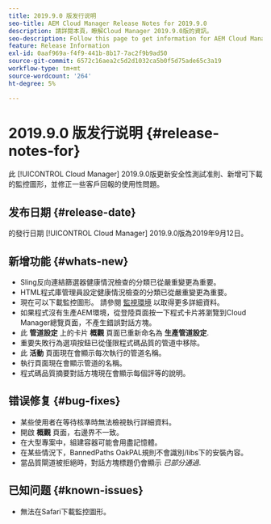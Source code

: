 ```yaml
---
title: 2019.9.0 版发行说明
seo-title: AEM Cloud Manager Release Notes for 2019.9.0
description: 請詳閱本頁，瞭解Cloud Manager 2019.9.0版的資訊。
seo-description: Follow this page to get information for AEM Cloud Manager Release 2019.9.0.
feature: Release Information
exl-id: 0aaf969a-f4f9-441b-8b17-7ac2f9b9ad50
source-git-commit: 6572c16aea2c5d2d1032ca5b0f5d75ade65c3a19
workflow-type: tm+mt
source-wordcount: '264'
ht-degree: 5%

---
```


# 2019.9.0 版发行说明 {#release-notes-for}

此 [!UICONTROL Cloud Manager] 2019.9.0版更新安全性測試准則、新增可下載的監控圖形，並修正一些客戶回報的使用性問題。

## 发布日期 {#release-date}

的發行日期 [!UICONTROL Cloud Manager] 2019.9.0版為2019年9月12日。

## 新增功能 {#whats-new}

* Sling反向連結篩選器健康情況檢查的分類已從嚴重變更為重要。
* HTML程式庫管理員設定健康情況檢查的分類已從嚴重變更為重要。
* 現在可以下載監控圖形。 請參閱 [監視環境](/help/using/monitoring-environments.md) 以取得更多詳細資料。
* 如果程式沒有生產AEM環境，從登陸頁面按一下程式卡片將瀏覽到Cloud Manager總覽頁面，不產生錯誤對話方塊。
* 此 **管道設定** 上的卡片 **概觀** 頁面已重新命名為 **生產管道設定**.
* 重要失敗行為選項按鈕已從僅限程式碼品質的管道中移除。
* 此 **活動** 頁面現在會顯示每次執行的管道名稱。
* 執行頁面現在會顯示管道的名稱。
* 程式碼品質摘要對話方塊現在會顯示每個評等的說明。

## 错误修复 {#bug-fixes}

* 某些使用者在等待核準時無法檢視執行詳細資料。
* 開啟 **概觀** 頁面，右邊界不一致。
* 在大型專案中，組建容器可能會用盡記憶體。
* 在某些情況下，BannedPaths OakPAL規則不會識別/libs下的安裝內容。
* 當品質閘道被拒絕時，對話方塊標題仍會顯示 *已部分通過*.

## 已知问题 {#known-issues}

* 無法在Safari下載監控圖形。
